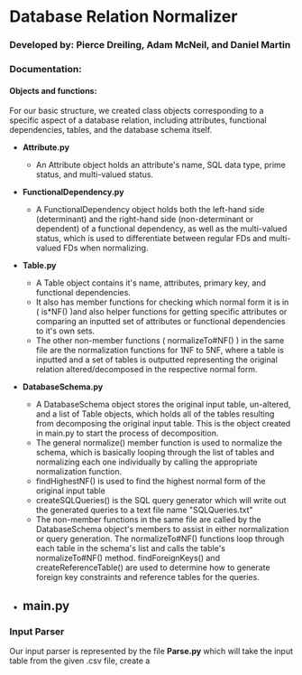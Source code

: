 # Database Relation Normalizer
### Developed by: Pierce Dreiling, Adam McNeil, and Daniel Martin

### Documentation:
#### Objects and functions:
For our basic structure, we created class objects corresponding to a specific aspect of a database relation, including attributes, functional dependencies, tables, and the database schema itself.
- **Attribute.py**
    - An Attribute object holds an attribute's name, SQL data type, prime status, and multi-valued status.

- **FunctionalDependency.py**
    - A FunctionalDependency object holds both the left-hand side (determinant) and the right-hand side (non-determinant or dependent) of a functional dependency, as well as the multi-valued status, which is used to differentiate between regular FDs and multi-valued FDs when normalizing.

- **Table.py**
    - A Table object contains it's name, attributes, primary key, and functional dependencies.
    - It also has member functions for checking which normal form it is in ( is*NF() )and also helper functions for getting specific attributes or comparing an inputted set of attributes or functional dependencies to it's own sets.
    - The other non-member functions ( normalizeTo#NF() ) in the same file are the normalization functions for 1NF to 5NF, where a table is inputted and a set of tables is outputted representing the original relation altered/decomposed in the respective normal form.

- **DatabaseSchema.py**
    - A DatabaseSchema object stores the original input table, un-altered, and a list of Table objects, which holds all of the tables resulting from decomposing the original input table. This is the object created in main.py to start the process of decomposition.
    - The general normalize() member function is used to normalize the schema, which is basically looping through the list of tables and normalizing each one individually by calling the appropriate normalization function.
    - findHighestNF() is used to find the highest normal form of the original input table
    - createSQLQueries() is the SQL query generator which will write out the generated queries to a text file name "SQLQueries.txt"
    - The non-member functions in the same file are called by the DatabaseSchema object's members to assist in either normalization or query generation. The normalizeTo#NF() functions loop through each table in the schema's list and calls the table's normalizeTo#NF() method. findForeignKeys() and createReferenceTable() are used to determine how to generate foreign key constraints and reference tables for the queries.

- **main.py**
    - 

### Input Parser
Our input parser is represented by the file **Parse.py** which will take the input table from the given .csv file, create a 

